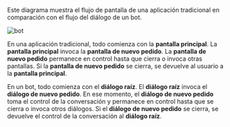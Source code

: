 Este diagrama muestra el flujo de pantalla de una aplicación tradicional en comparación con el flujo del diálogo de un bot. 

![bot](~/media/designing-bots/core/dialogs-screens.png)

En una aplicación tradicional, todo comienza con la **pantalla principal**.
La **pantalla principal** invoca la **pantalla de nuevo pedido**.
La **pantalla de nuevo pedido** permanece en control hasta que cierra o invoca otras pantallas. Si la **pantalla de nuevo pedido** se cierra, se devuelve al usuario a la **pantalla principal**.

En un bot, todo comienza con el **diálogo raíz**. El **diálogo raíz** invoca el **diálogo de nuevo pedido**. En ese momento, el **diálogo de nuevo pedido** toma el control de la conversación y permanece en control hasta que se cierra o invoca otros diálogos. Si el **diálogo de nuevo pedido** se cierra, se devuelve el control de la conversación al **diálogo raíz**.